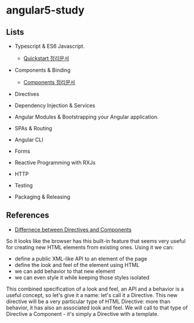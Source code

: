 # angular5-study

## Lists
- Typescript & ES6 Javascript.
  - [Quickstart 정리문서](https://docs.google.com/document/d/1F4xYbzDvnWzuLeVn6yTZ4ZuuQwsBP4InCjNWEEHWP2o/edit)
- Components & Binding
  - [Components 정리문서](https://docs.google.com/document/d/1JzgW9L9SMTE2CN896pu4QQlBQiDq_E5NI49GANLgWJE/edit)
- Directives

- Dependency Injection & Services

- Angular Modules & Bootstrapping your Angular application.

- SPAs & Routing

- Angular CLI

- Forms

- Reactive Programming with RXJs

- HTTP

- Testing

- Packaging & Releasing

## References
- [Differnece between Directives and Components](https://blog.angular-university.io/angular-components-and-directives-for-beginners/)

So it looks like the browser has this built-in feature that seems very useful for creating new HTML elements from existing ones. Using it we can:

- define a public XML-like API to an element of the page
- define the look and feel of the element using HTML
- we can add behavior to that new element
- we can even style it while keeping those styles isolated

This combined specification of a look and feel, an API and a behavior is a useful concept, so let's give it a name: let's call it a Directive. This new directive will be a very particular type of HTML Directive: more than behavior, it has also an associated look and feel. We will call to that type of Directive a Component - it's simply a Directive with a template.
